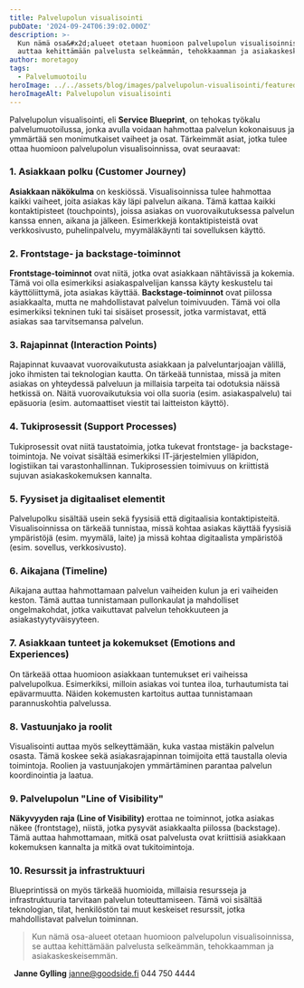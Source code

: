```yaml
---
title: Palvelupolun visualisointi
pubDate: '2024-09-24T06:39:02.000Z'
description: >-
  Kun nämä osa&#x2d;alueet otetaan huomioon palvelupolun visualisoinnissa, se
  auttaa kehittämään palvelusta selkeämmän, tehokkaamman ja asiakaskeskeisemmän.
author: moretagoy
tags:
  - Palvelumuotoilu
heroImage: ../../assets/blog/images/palvelupolun-visualisointi/featured.webp
heroImageAlt: Palvelupolun visualisointi
---
```


Palvelupolun visualisointi, eli **Service Blueprint**, on tehokas työkalu palvelumuotoilussa, jonka avulla voidaan hahmottaa palvelun kokonaisuus ja ymmärtää sen monimutkaiset vaiheet ja osat. Tärkeimmät asiat, jotka tulee ottaa huomioon palvelupolun visualisoinnissa, ovat seuraavat:

### 1\. **Asiakkaan polku (Customer Journey)**

**Asiakkaan näkökulma** on keskiössä. Visualisoinnissa tulee hahmottaa kaikki vaiheet, joita asiakas käy läpi palvelun aikana. Tämä kattaa kaikki kontaktipisteet (touchpoints), joissa asiakas on vuorovaikutuksessa palvelun kanssa ennen, aikana ja jälkeen. Esimerkkejä kontaktipisteistä ovat verkkosivusto, puhelinpalvelu, myymäläkäynti tai sovelluksen käyttö.

### 2\. **Frontstage- ja backstage-toiminnot**

**Frontstage-toiminnot** ovat niitä, jotka ovat asiakkaan nähtävissä ja kokemia. Tämä voi olla esimerkiksi asiakaspalvelijan kanssa käyty keskustelu tai käyttöliittymä, jota asiakas käyttää. **Backstage-toiminnot** ovat piilossa asiakkaalta, mutta ne mahdollistavat palvelun toimivuuden. Tämä voi olla esimerkiksi tekninen tuki tai sisäiset prosessit, jotka varmistavat, että asiakas saa tarvitsemansa palvelun.

### 3\. **Rajapinnat (Interaction Points)**

Rajapinnat kuvaavat vuorovaikutusta asiakkaan ja palveluntarjoajan välillä, joko ihmisten tai teknologian kautta. On tärkeää tunnistaa, missä ja miten asiakas on yhteydessä palveluun ja millaisia tarpeita tai odotuksia näissä hetkissä on. Näitä vuorovaikutuksia voi olla suoria (esim. asiakaspalvelu) tai epäsuoria (esim. automaattiset viestit tai laitteiston käyttö).

### 4\. **Tukiprosessit (Support Processes)**

Tukiprosessit ovat niitä taustatoimia, jotka tukevat frontstage- ja backstage-toimintoja. Ne voivat sisältää esimerkiksi IT-järjestelmien ylläpidon, logistiikan tai varastonhallinnan. Tukiprosessien toimivuus on kriittistä sujuvan asiakaskokemuksen kannalta.

### 5\. **Fyysiset ja digitaaliset elementit**

Palvelupolku sisältää usein sekä fyysisiä että digitaalisia kontaktipisteitä. Visualisoinnissa on tärkeää tunnistaa, missä kohtaa asiakas käyttää fyysisiä ympäristöjä (esim. myymälä, laite) ja missä kohtaa digitaalista ympäristöä (esim. sovellus, verkkosivusto).

### 6\. **Aikajana (Timeline)**

Aikajana auttaa hahmottamaan palvelun vaiheiden kulun ja eri vaiheiden keston. Tämä auttaa tunnistamaan pullonkaulat ja mahdolliset ongelmakohdat, jotka vaikuttavat palvelun tehokkuuteen ja asiakastyytyväisyyteen.

### 7\. **Asiakkaan tunteet ja kokemukset (Emotions and Experiences)**

On tärkeää ottaa huomioon asiakkaan tuntemukset eri vaiheissa palvelupolkua. Esimerkiksi, milloin asiakas voi tuntea iloa, turhautumista tai epävarmuutta. Näiden kokemusten kartoitus auttaa tunnistamaan parannuskohtia palvelussa.

### 8\. **Vastuunjako ja roolit**

Visualisointi auttaa myös selkeyttämään, kuka vastaa mistäkin palvelun osasta. Tämä koskee sekä asiakasrajapinnan toimijoita että taustalla olevia toimintoja. Roolien ja vastuunjakojen ymmärtäminen parantaa palvelun koordinointia ja laatua.

### 9\. **Palvelupolun "Line of Visibility"**

**Näkyvyyden raja (Line of Visibility)** erottaa ne toiminnot, jotka asiakas näkee (frontstage), niistä, jotka pysyvät asiakkaalta piilossa (backstage). Tämä auttaa hahmottamaan, mitkä osat palvelusta ovat kriittisiä asiakkaan kokemuksen kannalta ja mitkä ovat tukitoimintoja.

### 10\. **Resurssit ja infrastruktuuri**

Blueprintissä on myös tärkeää huomioida, millaisia resursseja ja infrastruktuuria tarvitaan palvelun toteuttamiseen. Tämä voi sisältää teknologian, tilat, henkilöstön tai muut keskeiset resurssit, jotka mahdollistavat palvelun toiminnan.

> Kun nämä osa-alueet otetaan huomioon palvelupolun visualisoinnissa, se auttaa kehittämään palvelusta selkeämmän, tehokkaamman ja asiakaskeskeisemmän.

  **Janne Gylling** janne@goodside.fi 044 750 4444